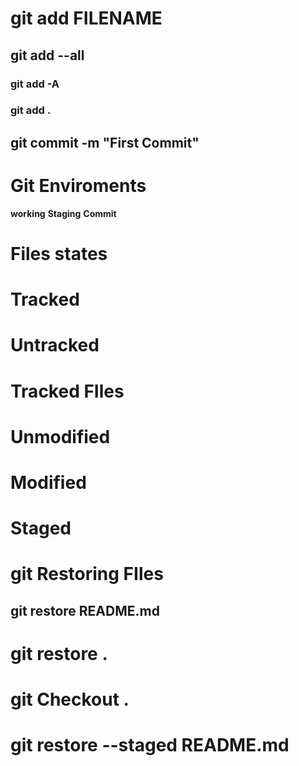 # git add FILENAME 
## git add --all
### git add -A
### git add .
## git commit -m "First Commit" 

# Git Enviroments
__working__
__Staging__
__Commit__


# Files states
# Tracked
# Untracked

# Tracked FIles
# Unmodified
# Modified
# Staged

# git Restoring FIles
## git restore README.md
# git restore .
# git Checkout .
# git restore --staged README.md
